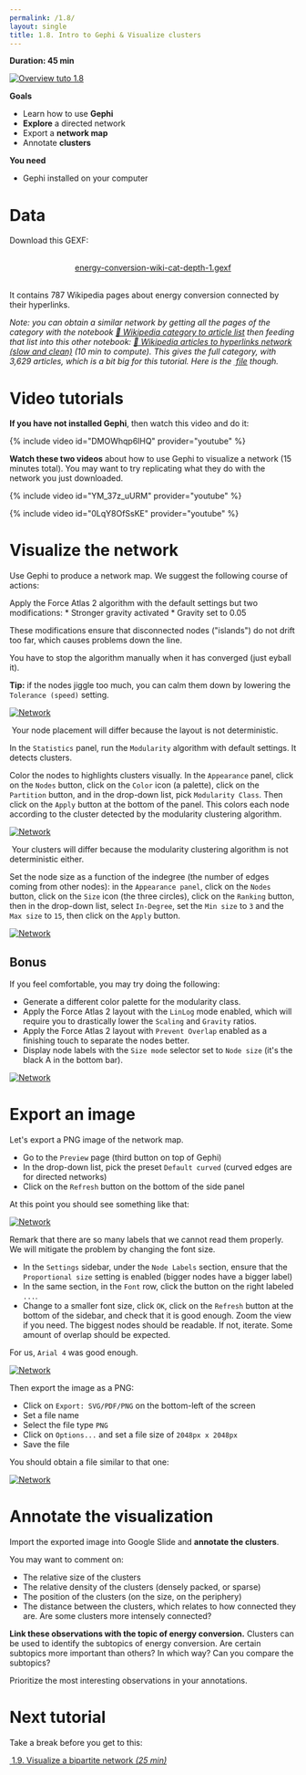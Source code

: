 ```yaml
---
permalink: /1.8/
layout: single
title: 1.8. Intro to Gephi & Visualize clusters
---
```


**Duration: 45 min**

[
	![Overview tuto 1.8](../assets/images/1-8.jpg)
](../assets/images/1-8.jpg)

**Goals**
* Learn how to use **Gephi**
* **Explore** a directed network
* Export a **network map**
* Annotate **clusters**

**You need**
* Gephi installed on your computer

# Data

Download this GEXF:

<center><a href="../assets/data/1-8/energy-conversion-wiki-cat-depth-1.gexf">
	<i class="fas fa-file" style="font-size:5em"></i><br>
	energy-conversion-wiki-cat-depth-1.gexf
</a><br><br></center>

It contains 787 Wikipedia pages about energy conversion connected by their hyperlinks.

*Note: you can obtain a similar network by getting all the pages of the category with the notebook [🍉&nbsp;Wikipedia category to article list](https://colab.research.google.com/github/jacomyma/mapping-controversies/blob/main/notebooks/Wikipedia_category_to_article_list.ipynb) then feeding that list into this other notebook: [🍣&nbsp;Wikipedia articles to hyperlinks network (slow and clean)](https://colab.research.google.com/github/jacomyma/mapping-controversies/blob/main/notebooks/Wikipedia_articles_to_hyperlinks_network_slow_and_clean.ipynb) (10 min to compute). This gives the full category, with 3,629 articles, which is a bit big for this tutorial. Here is the [<i class="fas fa-file"></i>&nbsp;file](../assets/data/1-8/energy-conversion-wiki-cat-full.gexf) though.*

# Video tutorials

**If you have not installed Gephi**, then watch this video and do it:

{% include video id="DMOWhqp6lHQ" provider="youtube" %}

**Watch these two videos** about how to use Gephi to visualize a network (15 minutes total). You may want to try replicating what they do with the network you just downloaded.

{% include video id="YM_37z_uURM" provider="youtube" %}

{% include video id="0LqY8OfSsKE" provider="youtube" %}

# Visualize the network

Use Gephi to produce a network map. We suggest the following course of actions:

Apply the Force Atlas 2 algorithm with the default settings but two modifications:
	* Stronger gravity activated
	* Gravity set to 0.05

These modifications ensure that disconnected nodes ("islands") do not drift too far, which causes problems down the line.

You have to stop the algorithm manually when it has converged (just eyball it).

<div class="notice--info"><b>Tip:</b> if the nodes jiggle too much, you can calm them down by lowering the <code>Tolerance (speed)</code> setting.</div>

[
	![Network](../assets/images/1-8/gephi-01.png)
](../assets/images/1-8/gephi-01.png)

<div class="notice--warning"><i class="fas fa-exclamation-triangle"></i>&nbsp;Your node placement will differ because the layout is not deterministic.</div>

In the ```Statistics``` panel, run the ```Modularity``` algorithm with default settings. It detects clusters.

Color the nodes to highlights clusters visually. In the ```Appearance``` panel, click on the ```Nodes``` button, click on the ```Color``` icon (a palette), click on the ```Partition``` button, and in the drop-down list, pick ```Modularity Class```. Then click on the ```Apply``` button at the bottom of the panel. This colors each node according to the cluster detected by the modularity clustering algorithm.

[
	![Network](../assets/images/1-8/gephi-02.png)
](../assets/images/1-8/gephi-02.png)

<div class="notice--warning"><i class="fas fa-exclamation-triangle"></i>&nbsp;Your clusters will differ because the modularity clustering algorithm is not deterministic either.</div>

Set the node size as a function of the indegree (the number of edges coming from other nodes): in the ```Appearance panel```, click on the ```Nodes``` button, click on the ```Size``` icon (the three circles), click on the ```Ranking``` button, then in the drop-down list, select ```In-Degree```, set the ```Min size``` to ```3``` and the ```Max size``` to ```15```, then click on the ```Apply``` button.

[
	![Network](../assets/images/1-8/gephi-03.png)
](../assets/images/1-8/gephi-03.png)

## Bonus
If you feel comfortable, you may try doing the following:
* Generate a different color palette for the modularity class.
* Apply the Force Atlas 2 layout with the ```LinLog``` mode enabled, which will require you to drastically lower the ```Scaling``` and ```Gravity``` ratios.
* Apply the Force Atlas 2 layout with ```Prevent Overlap``` enabled as a finishing touch to separate the nodes better.
* Display node labels with the ```Size mode``` selector set to ```Node size``` (it's the black A in the bottom bar).

[
	![Network](../assets/images/1-8/gephi-04.png)
](../assets/images/1-8/gephi-04.png)

# Export an image

Let's export a PNG image of the network map.

* Go to the ```Preview``` page (third button on top of Gephi)
* In the drop-down list, pick the preset ```Default curved``` (curved edges are for directed networks)
* Click on the ```Refresh``` button on the bottom of the side panel

At this point you should see something like that:

[
	![Network](../assets/images/1-8/gephi-05.png)
](../assets/images/1-8/gephi-05.png)

Remark that there are so many labels that we cannot read them properly. We will mitigate the problem by changing the font size.

* In the ```Settings``` sidebar, under the ```Node Labels``` section, ensure that the ```Proportional size``` setting is enabled (bigger nodes have a bigger label)
* In the same section, in the ```Font``` row, click the button on the right labeled ```...```.
* Change to a smaller font size, click ```OK```, click on the ```Refresh``` button at the bottom of the sidebar, and check that it is good enough. Zoom the view if you need. The biggest nodes should be readable. If not, iterate. Some amount of overlap should be expected.

For us, ```Arial 4``` was good enough.

[
	![Network](../assets/images/1-8/gephi-06.png)
](../assets/images/1-8/gephi-06.png)

Then export the image as a PNG:
* Click on ```Export: SVG/PDF/PNG``` on the bottom-left of the screen
* Set a file name
* Select the file type ```PNG```
* Click on ```Options...``` and set a file size of ```2048px x 2048px```
* Save the file

You should obtain a file similar to that one:

[
	![Network](../assets/images/1-8/gephi-export.png)
](../assets/images/1-8/gephi-export.png)

# Annotate the visualization

Import the exported image into Google Slide and **annotate the clusters**.

You may want to comment on:
* The relative size of the clusters
* The relative density of the clusters (densely packed, or sparse)
* The position of the clusters (on the size, on the periphery)
* The distance between the clusters, which relates to how connected they are. Are some clusters more intensely connected?

**Link these observations with the topic of energy conversion.** Clusters can be used to identify the subtopics of energy conversion. Are certain subtopics more important than others? In which way? Can you compare the subtopics?

Prioritize the most interesting observations in your annotations.

# Next tutorial

Take a break before you get to this:

[<i class="fas fa-forward"></i>&nbsp;1.9. Visualize a bipartite network *(25 min)*](../1.9/)
